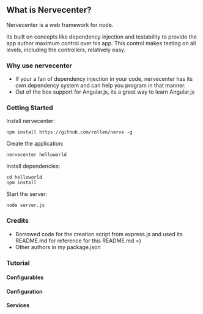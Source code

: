 What is Nervecenter?
------------

Nervecenter is a web framework for node.

Its built on concepts like dependency injection and testability to provide the app author maximum control over his app. This control makes testing on all levels, including the controllers, relatively easy. 


### Why use nervecenter
* If your a fan of dependency injection in your code, nervecenter has its own dependency system and can help you program in that manner. 
* Out of the box support for Angular.js, its a great way to learn Angular.js

### Getting Started

Install nervecenter:

    npm install https://github.com/rollen/nerve -g

Create the application:

    nervecenter helloworld

Install dependencies:

    cd helloworld
    npm install

Start the server:

    node server.js

### Credits
* Borrowed code for the creation script from express.js and used its README.md for reference for this README.md =)
* Other authors in my package.json

### Tutorial
#### Configurables
#### Configuration
#### Services
